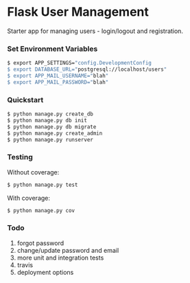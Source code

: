 # Flask User Management

Starter app for managing users - login/logout and registration.

### Set Environment Variables

```sh
$ export APP_SETTINGS="config.DevelopmentConfig
$ export DATABASE_URL="postgresql://localhost/users"
$ export APP_MAIL_USERNAME="blah"
$ export APP_MAIL_PASSWORD="blah"
```

### Quickstart

```sh
$ python manage.py create_db
$ python manage.py db init
$ python manage.py db migrate
$ python manage.py create_admin
$ python manage.py runserver
```

### Testing

Without coverage:

```sh
$ python manage.py test
```

With coverage:

```sh
$ python manage.py cov
```

### Todo

1. forgot password
1. change/update password and email
1. more unit and integration tests
1. travis
1. deployment options
